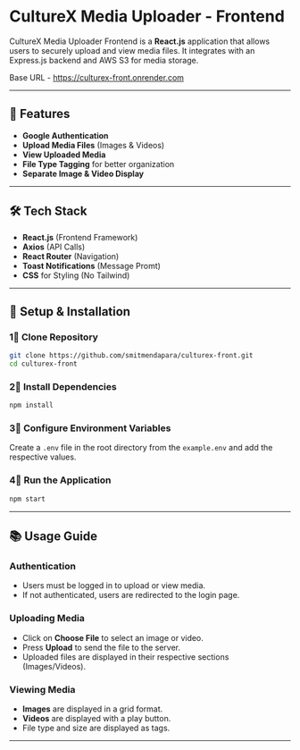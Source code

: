 # CultureX Media Uploader - Frontend

CultureX Media Uploader Frontend is a **React.js** application that allows users to securely upload and view media files. It integrates with an Express.js backend and AWS S3 for media storage.

Base URL - https://culturex-front.onrender.com

---

## 📌 Features
- **Google Authentication**
- **Upload Media Files** (Images & Videos)
- **View Uploaded Media**
- **File Type Tagging** for better organization
- **Separate Image & Video Display**

---

## 🛠 Tech Stack
- **React.js** (Frontend Framework)
- **Axios** (API Calls)
- **React Router** (Navigation)
- **Toast Notifications** (Message Promt)
- **CSS** for Styling (No Tailwind)

---

## 🚀 Setup & Installation

### 1⃣ Clone Repository
```sh
git clone https://github.com/smitmendapara/culturex-front.git
cd culturex-front
```

### 2⃣ Install Dependencies
```sh
npm install
```

### 3⃣ Configure Environment Variables
Create a `.env` file in the root directory from the `example.env` and add the respective values.

### 4⃣ Run the Application
```sh
npm start
```

---

## 📚 Usage Guide
### Authentication
- Users must be logged in to upload or view media.
- If not authenticated, users are redirected to the login page.

### Uploading Media
- Click on **Choose File** to select an image or video.
- Press **Upload** to send the file to the server.
- Uploaded files are displayed in their respective sections (Images/Videos).

### Viewing Media
- **Images** are displayed in a grid format.
- **Videos** are displayed with a play button.
- File type and size are displayed as tags.

---
